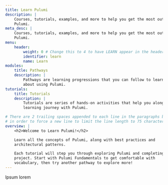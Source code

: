 ```yaml
---
title: Learn Pulumi
description: |
    Courses, tutorials, examples, and more to help you get the most out of
    Pulumi.
meta_desc: |
    Courses, tutorials, examples, and more to help you get the most out of
    Pulumi.
menu:
    header:
        weight: 0 # Change this to 4 to have LEARN appear in the header bar.
        identifier: learn
        name: Learn
modules:
    title: Pathways
    description: |
        Pathways are learning progressions that you can follow to learn more
        about using Pulumi.
tutorials:
    title: Tutorials
    description: |
        Tutorials are series of hands-on activities that help you along your
        learning journey with Pulumi.

# There are 2 trailing spaces appended to each line in the paragraphs below
# in order to force a new line to limit the line length to 75 characters.
overview: |
    <h2>Welcome to Learn Pulumi!</h2>

    Learn all the concepts of Pulumi, along with best practices and  
    architectural patterns.

    Each tutorial will step you through exploring Pulumi and completing a  
    project. Start with Pulumi Fundamentals to get comfortable with  
    vocabulary, then try another pathway to explore more!
---
```


Ipsum lorem
